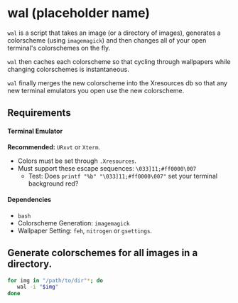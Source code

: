 # wal (placeholder name)

`wal` is a script that takes an image (or a directory of images), generates a colorscheme (using `imagemagick`) and then changes all of your open terminal's colorschemes on the fly.

`wal` then caches each colorscheme so that cycling through wallpapers while changing colorschemes is instantaneous.

`wal` finally merges the new colorscheme into the Xresources db so that any new terminal emulators you open use the new colorscheme.


## Requirements

#### Terminal Emulator

**Recommended:** `URxvt` or `Xterm`.

- Colors must be set through `.Xresources`.
- Must support these escape sequences: `\033]11;#ff0000\007`
    - Test: Does `printf "%b" "\033]11;#ff0000\007"` set your terminal background red?


#### Dependencies

- `bash`
- Colorscheme Generation: `imagemagick`
- Wallpaper Setting: `feh`, `nitrogen` or `gsettings`.


## Generate colorschemes for all images in a directory.

```sh
for img in "/path/to/dir"*; do
   wal -i "$img"
done
```
